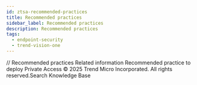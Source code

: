 ```yaml
---
id: ztsa-recommended-practices
title: Recommended practices
sidebar_label: Recommended practices
description: Recommended practices
tags:
  - endpoint-security
  - trend-vision-one
---
```


/*<![CDATA[*/ $('#title').html($('meta[name=map-description]').attr('content')); /*]]>*/ Recommended practices Related information Recommended practice to deploy Private Access © 2025 Trend Micro Incorporated. All rights reserved.Search Knowledge Base